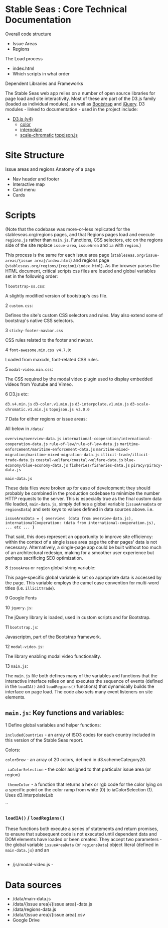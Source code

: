 # Stable Seas : Core Technical Documentation

Overall code structure

- Issue Areas
- Regions

The Load process

- index.html
- Which scripts in what order

Dependent Libraries and Frameworks

The Stable Seas web app relies on a number of open source libraries for page load and site interactivity. Most of these are part of the D3.js family (loaded as individual modules), as well as [Bootstrap](https://getbootstrap.com/) and [jQuery](https://jquery.com/). D3 modules - linked to documentation - used in the project include:

- [D3.js (v4)](https://github.com/d3)
  - [color](https://github.com/d3/d3-color)
  - [interpolate](https://github.com/d3/d3-interpolate)
  - [scale-chromatic](https://github.com/d3/d3-scale-chromatic)
[topojson.js](https://github.com/topojson/topojson)



# Site Structure

Issue areas and regions Anatomy of a page

- Nav header and footer
- Interactive map
- Card menu
- Cards




# Scripts

(Note that the codebase was more-or-less replicated for the stableseas.org/regions pages, and that Regions pages load and execute `regions.js` rather than `main.js`. Functions, CSS selectors, etc on the regions side of the site replace `issue-area`, `issueArea` and `ia` with `region`.)

This process is the same for each issue area page (`stableseas.org/issue-areas/{issue area}/index.html`) and regions page (`stableseas.org/regions/{region}/index.html`). As the browser parses the HTML document, critical scripts css files are loaded and global variables set in the following order:

1 `bootstrap-ss.css`:

A slightly modified version of bootstrap's css file.

2 `custom.css`:

Defines the site's custom CSS selectors and rules. May also extend some of bootstrap's native CSS selectors.

3 `sticky-footer-navbar.css`

CSS rules related to the footer and navbar.

4 `font-awesome.min.css v4.7.0`:

Loaded from maxcdn, font-related CSS rules.

5 `modal-video.min.css`:

The CSS required by the modal video plugin used to display embedded videos from Youtube and Vimeo.

6 D3.js etc:

`d3.v4.min.js`
`d3-color.v1.min.js`
`d3-interpolate.v1.min.js`
`d3-scale-chromatic.v1.min.js`
`topojson.js v3.0.0`

7 Data for either regions or issue areas:

All below in `/data/`

`overview/overview-data.js`
`international-cooperation/international-cooperation-data.js`
`rule-of-law/rule-of-law-data.js`
`maritime-enforcement/maritime-enforcement-data.js`
`maritime-mixed-migration/maritime-mixed-migration-data.js`
`illicit-trade/illicit-trade-data.js`
`coastal-welfare/coastal-welfare-data.js`
`blue-economy/blue-economy-data.js`
`fisheries/fisheries-data.js`
`piracy/piracy-data.js`

`main-data.js`

These data files were broken up for ease of development; they should probably be combined in the production codebase to minimize the number HTTP requests to the server. This is especially true as the final custom data file loaded, `main-data.js`, simply defines a global variable (`issueAreaData` or `regionsData`) and sets keys to values defined in data sources above. i.e.

`issueAreaData = {
  overview: (data from overview-data.js),
  internationalCooperation: (data from international-cooperation.js),
  ... etc ...
  }`

That said, this does represent an opportunity to improve site efficiency: within the context of a single issue area page the other pages' data is not necessary. Alternatively, a single-page app could be built without too much of an architectural redesign, making for a smoother user experience but perhaps sacrificing SEO optimization.

8 `issueArea` or `region` global string variable:

This page-specific global variable is set so appropriate data is accessed by the page. This variable employs the camel case convention for multi-word titles (i.e. `illicitTrade`).

9 Google Fonts

10 `jquery.js`:

The jQuery library is loaded, used in custom scripts and for Bootstrap.

11 `bootstrap.js`:

Javascriptm, part of the Bootstrap framework.

12 `modal-video.js`:

The library enabling modal video functionality.

13 `main.js`:

The `main.js` file both defines many of the variables and functions that the interactive interface relies on and executes the sequence of events (defined in the `loadIA()` and `loadRegions()` functions) that dynamically builds the interface on page load. The code also sets many event listeners on site elements.


## `main.js`: Key functions and variables:

1 Define global variables and helper functions:

`includedCountries` - an array of ISO3 codes for each country included in this version of the Stable Seas report.

Colors:

`colorBrew` - an array of 20 colors, defined in d3.schemeCategory20.

` iaColorSelection` - the color assigned to that particular issue area (or region)

` themeColor` - a function that returns a  hex or rgb code for the color lying on a specific point on the color ramp from white (0) to iaColorSelection (1). Uses d3.interpolateLab

``


### `loadIA()` / `loadRegions()`

These functions both execute a series of statements and return promises, to ensure that subsequent code is not executed until dependent data and DOM elements have loaded or been created. They accept two parameters - the global variable `issueAreaData` (or `regionsData`) object literal (defined in `main-data.js`) and an


## #

- /js/modal-video.js -

# Data sources

- /data/main-data.js
- /data/{issue area}/{issue area}-data.js
- /data/regions-data.js
- /data/{issue area}/{issue area}.csv
- Google Drive
